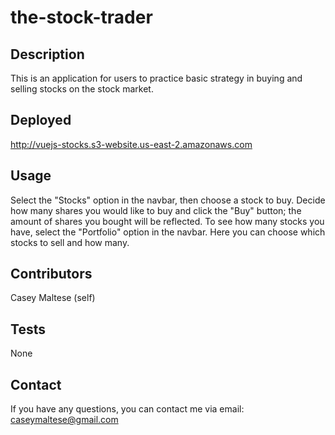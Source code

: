 # the-stock-trader

## Description
This is an application for users to practice basic strategy in buying and selling stocks on the stock market.

## Deployed
http://vuejs-stocks.s3-website.us-east-2.amazonaws.com

## Usage
Select the "Stocks" option in the navbar, then choose a stock to buy.  Decide how many shares you would like to buy and click the "Buy" button; the amount of shares you bought will be reflected.  To see how many stocks you have, select the "Portfolio" option in the navbar.  Here you can choose which stocks to sell and how many.  

## Contributors
Casey Maltese (self)

## Tests
None

## Contact
If you have any questions, you can contact me via email: <caseymaltese@gmail.com>